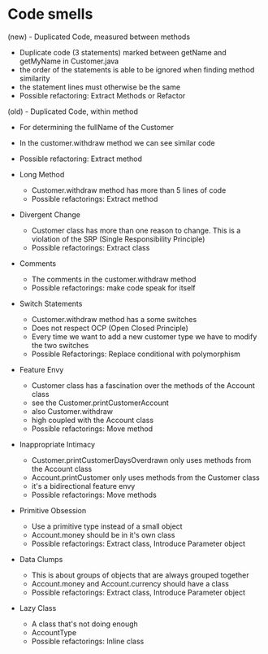 # Code smells

(new) - Duplicated Code, measured between methods
  - Duplicate code (3 statements) marked between getName and getMyName in Customer.java
  - the order of the statements is able to be ignored when finding method similarity
  - the statement lines must otherwise be the same
  - Possible refactoring: Extract Methods or Refactor

(old) - Duplicated Code, within method
  - For determining the fullName of the Customer
  - In the customer.withdraw method we can see similar code
  - Possible refactoring: Extract method

- Long Method
  - Customer.withdraw method has more than 5 lines of code
  - Possible refactorings: Extract method

- Divergent Change
  - Customer class has more than one reason to change. This is a violation of the SRP (Single Responsibility Principle)
  - Possible refactorings: Extract class

- Comments
  - The comments in the customer.withdraw method
  - Possible refactorings: make code speak for itself

- Switch Statements
  - Customer.withdraw method has a some switches
  - Does not respect OCP (Open Closed Principle)
  - Every time we want to add a new customer type we have to modify the two switches
  - Possible Refactorings: Replace conditional with polymorphism

- Feature Envy
  - Customer class has a fascination over the methods of the Account class
  - see the Customer.printCustomerAccount
  - also Customer.withdraw
  - high coupled with the Account class
  - Possible refactorings: Move method

- Inappropriate Intimacy
  - Customer.printCustomerDaysOverdrawn only uses methods from the Account class
  - Account.printCustomer only uses methods from the Customer class
  - it's a bidirectional feature envy
  - Possible refactorings: Move methods

- Primitive Obsession
  - Use a primitive type instead of a small object
  - Account.money should be in it's own class
  - Possible refactorings: Extract class, Introduce Parameter object

- Data Clumps
  - This is about groups of objects that are always grouped together
  - Account.money and Account.currency should have a class
  - Possible refactorings: Extract class, Introduce Parameter object

- Lazy Class
  - A class that's not doing enough
  - AccountType
  - Possible refactorings: Inline class